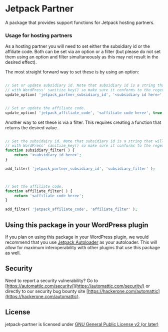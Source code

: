 # Jetpack Partner

A package that provides support functions for Jetpack hosting partners.

### Usage for hosting partners

As a hosting partner you will need to set either the subsidiary id or the affiliate code. Both can be set via an option or a filter (but please do not set them using an option and filter simultaneously as this may not result in the desired effect).

The most straight forward way to set these is by using an option:

```php

// Set or update subsidiary id. Note that subsidiary id is a string that will be filtered
// with WordPress' sanitize_key() so make sure it conforms to the regex [^a-z0-9_\-].
update_option( 'jetpack_partner_subsidiary_id', '<subsidiary id here>', true );


// Set or update the affiliate code.
update_option( 'jetpack_affiliate_code', '<affiliate code here>', true );
```

Another way to set these is via a filter. This requires creating a function that returns the desired value.

```php

// Set the subsidairy id. Note that subsidiary id is a string that will be filtered
// with WordPress' sanitize_key() so make sure it conforms to the regex [^a-z0-9_\-].
function subsidiary_filter( ) {
	return '<subsidiary id here>';
}

add_filter( 'jetpack_partner_subsidiary_id', 'subsidiary_filter' );



// Set the affiliate code.
function affiliate_filter( ) {
	return '<affiliate code here>';
}

add_filter( 'jetpack_affiliate_code', 'affiliate_filter' );
```
## Using this package in your WordPress plugin

If you plan on using this package in your WordPress plugin, we would recommend that you use [Jetpack Autoloader](https://packagist.org/packages/automattic/jetpack-autoloader) as your autoloader. This will allow for maximum interoperability with other plugins that use this package as well.

## Security

Need to report a security vulnerability? Go to [https://automattic.com/security/](https://automattic.com/security/) or directly to our security bug bounty site [https://hackerone.com/automattic](https://hackerone.com/automattic).

## License

jetpack-partner is licensed under [GNU General Public License v2 (or later)](./LICENSE.txt)
